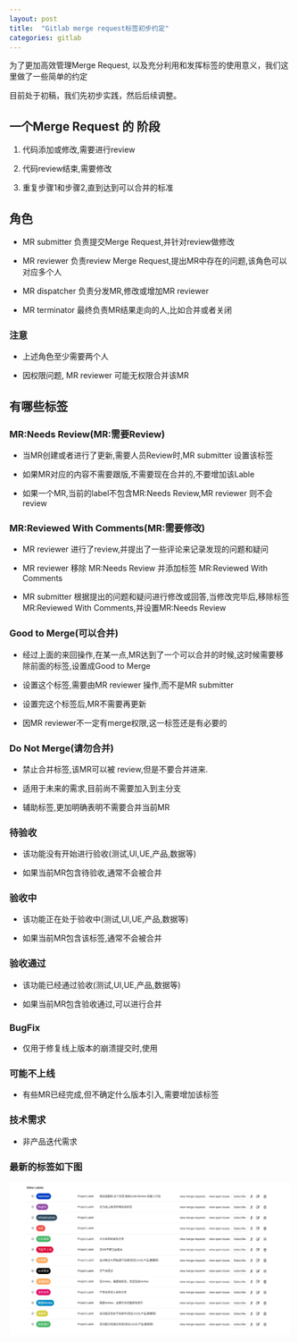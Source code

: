 ```yaml
---
layout: post
title:  "Gitlab merge request标签初步约定"
categories: gitlab
---
```

为了更加高效管理Merge Request, 以及充分利用和发挥标签的使用意义，我们这里做了一些简单的约定

目前处于初稿，我们先初步实践，然后后续调整。

## 一个Merge Request 的 阶段

  1. 代码添加或修改,需要进行review

  2. 代码review结束,需要修改

  3. 重复步骤1和步骤2,直到达到可以合并的标准

## 角色

  * MR submitter 负责提交Merge Request,并针对review做修改

  * MR reviewer  负责review Merge Request,提出MR中存在的问题,该角色可以对应多个人

  * MR dispatcher 负责分发MR,修改或增加MR reviewer

  * MR terminator  最终负责MR结果走向的人,比如合并或者关闭

### 注意

  * 上述角色至少需要两个人

  * 因权限问题, MR reviewer 可能无权限合并该MR

## 有哪些标签

### MR:Needs Review(MR:需要Review)

 * 当MR创建或者进行了更新,需要人员Review时,MR submitter 设置该标签

 * 如果MR对应的内容不需要跟版,不需要现在合并的,不要增加该Lable

 * 如果一个MR,当前的label不包含MR:Needs Review,MR reviewer 则不会review

### MR:Reviewed With Comments(MR:需要修改)

  * MR reviewer 进行了review,并提出了一些评论来记录发现的问题和疑问

  * MR reviewer 移除 MR:Needs Review 并添加标签 MR:Reviewed With Comments

  * MR submitter 根据提出的问题和疑问进行修改或回答,当修改完毕后,移除标签 MR:Reviewed With Comments,并设置MR:Needs Review

### Good to Merge(可以合并)

  * 经过上面的来回操作,在某一点,MR达到了一个可以合并的时候,这时候需要移除前面的标签,设置成Good to Merge

  * 设置这个标签,需要由MR reviewer 操作,而不是MR submitter

  * 设置完这个标签后,MR不需要再更新

  * 因MR reviewer不一定有merge权限,这一标签还是有必要的

### Do Not Merge(请勿合并)

  * 禁止合并标签,该MR可以被 review,但是不要合并进来.

  * 适用于未来的需求,目前尚不需要加入到主分支

  * 辅助标签,更加明确表明不需要合并当前MR

### 待验收

  * 该功能没有开始进行验收(测试,UI,UE,产品,数据等)

  * 如果当前MR包含待验收,通常不会被合并

### 验收中

  * 该功能正在处于验收中(测试,UI,UE,产品,数据等)

  * 如果当前MR包含该标签,通常不会被合并

### 验收通过

  * 该功能已经通过验收(测试,UI,UE,产品,数据等)

  * 如果当前MR包含验收通过,可以进行合并

### BugFix

  * 仅用于修复线上版本的崩溃提交时,使用

### 可能不上线

  * 有些MR已经完成,但不确定什么版本引入,需要增加该标签

### 技术需求

  * 非产品迭代需求
  
  
### 最新的标签如下图


![img](../assets/img/AAAA.png)